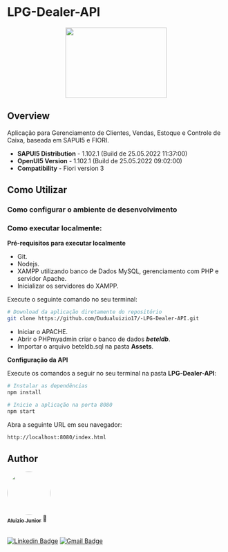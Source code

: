 # LPG-Dealer-API

<p align="center">
  <a href="#">
    <img src="https://thumbs2.imgbox.com/d4/68/zpJ1KNEM_t.png"  width="234" height="163" alt="" />
  </a>
</p>

## Overview
Aplicação para Gerenciamento de Clientes, Vendas, Estoque e Controle de Caixa, baseada em SAPUI5 e FIORI.

- **SAPUI5 Distribution** - 1.102.1 (Build de 25.05.2022 11:37:00)
- **OpenUI5 Version** - 1.102.1 (Build de 25.05.2022 09:02:00)
- **Compatibility** - Fiori version 3

## Como Utilizar

### Como configurar o ambiente de desenvolvimento
### Como executar localmente:
**Pré-requisitos para executar localmente**
- Git.
- Nodejs.
- XAMPP utilizando banco de Dados MySQL, gerenciamento com PHP e servidor Apache.
- Inicializar os servidores do XAMPP.

Execute o seguinte comando no seu terminal:
```bash
# Download da aplicação diretamente do repositório
git clone https://github.com/Dudualuizio17/-LPG-Dealer-API.git
```
- Iniciar o APACHE.
- Abrir o PHPmyadmin criar o banco de dados ***beteldb***.
- Importar o arquivo beteldb.sql na pasta **Assets**.

**Configuração da API**

Execute os comandos a seguir no seu terminal na pasta **LPG-Dealer-API**:

```bash
# Instalar as dependências
npm install
```
```bash
# Inicie a aplicação na porta 8080
npm start
```
Abra a seguinte URL em seu navegador:
```bash
http://localhost:8080/index.html 
```

## Author

<a href="https://www.linkedin.com/in/aluizio-antonio/">
 <img style="border-radius: 50%;" src="https://thumbs2.imgbox.com/57/14/VA7b2yq7_t.jpeg"  width="100px;" alt=""/>
 <br />
 <sub><b>Aluizio Junior</b></sub></a> 🚀 </a>  <br /><br />

 
[![Linkedin Badge](https://img.shields.io/badge/-Aluizio-blue?style=flat-square&logo=Linkedin&logoColor=white&link=https://www.linkedin.com/in/aluizio-antonio/)](https://www.linkedin.com/in/aluizio-antonio/) 
[![Gmail Badge](https://img.shields.io/badge/-aluizioantoniojr@gmail.com-c14438?style=flat-square&logo=Gmail&logoColor=white&link=mailto:aluizioantoniojr@gmail.com)](mailto:aluizioantoniojr@gmail.com
)


